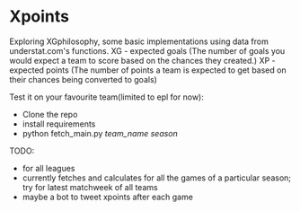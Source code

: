 # Xpoints
Exploring XGphilosophy, some basic implementations using data from understat.com's functions.
XG - expected goals (The number of goals you would expect a team to score based on the chances they created.)
XP - expected points (The number of points a team is expected to get based on their chances being converted to goals)

Test it on your favourite team(limited to epl for now):
- Clone the repo
- install requirements
- python fetch_main.py *team_name*  *season*  

TODO:
- for all leagues
- currently fetches and calculates for all the games of a particular season; try for latest matchweek of all teams
- maybe a bot to tweet xpoints after each game

